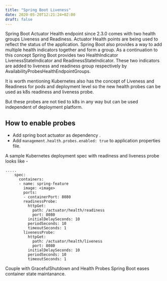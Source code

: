```yaml
---
title: "Spring Boot Liveness"
date: 2020-05-20T12:21:24+02:00
draft: false
---
```


Spring Boot Actuator Health endpoint since 2.3.0 comes with two health groups Liveness and Readiness. Actuator Health points are being used to reflect the status of the application. Spring Boot also provides a way to add multiple health indicators together and form a group. As a continuation to this concept Spring Boot provides two HealthIndicator
LivenessStateIndicator and ReadinessStateIndicator. These two indicators are added to liveness and readiness group respectively by AvailabilityProbesHealthEndpointGroups. 

It is worth mentioning Kubernetes also has the concept of Liveness and Readiness for pods and deployment level so the new health probes can be used as k8s readiness and liveness probe. 

But these probes are not tied to k8s in any way but can be used independent of deployment platform. 

## How to enable probes

- Add spring boot actuator as dependency .
- Add `management.health.probes.enabled: true` to application properties file.

A sample Kubernetes deployment spec with readiness and liveness probe looks like - 

```
.....
    spec:
      containers:
      - name: spring-feature
        image: <image>
        ports:
        - containerPort: 8080
        readinessProbe:
          httpGet:
            path: /actuator/health/readiness
            port: 8080
          initialDelaySeconds: 10
          periodSeconds: 10
          timeoutSeconds: 1
        livenessProbe:
          httpGet:
            path: /actuator/health/liveness
            port: 8080
          initialDelaySeconds: 10
          periodSeconds: 10
          timeoutSeconds: 1

```


Couple with GracefulShutdown and Health Probes Spring Boot eases container state maintanance.